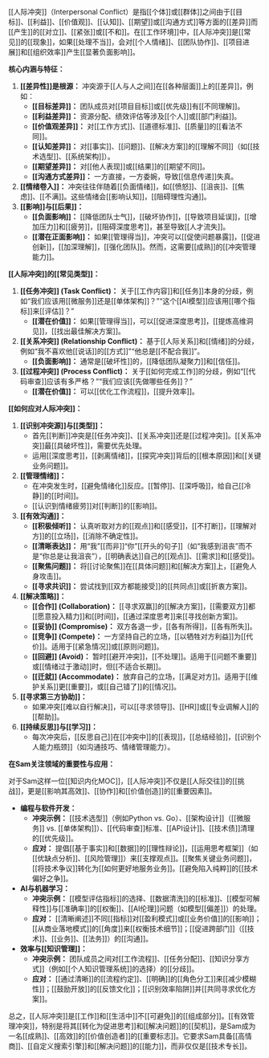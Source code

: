 [[人际冲突]]（Interpersonal Conflict）是指[[个体]]或[[群体]]之间由于[[目标]]、[[利益]]、[[价值观]]、[[认知]]、[[期望]]或[[沟通方式]]等方面的[[差异]]而[[产生]]的[[对立]]、[[紧张]]或[[不和]]。在[[工作环境]]中，[[人际冲突]]是[[常见]]的[[现象]]，如果[[处理不当]]，会对[[个人情绪]]、[[团队协作]]、[[项目进展]]和[[组织效率]]产生[[显著负面影响]]。

**核心内涵与特征：**

1.  **[[差异性]]是根源：** 冲突源于[[人与人之间]]在[[各种层面]]上的[[差异]]，例如：
    *   **[[目标差异]]：** 团队成员对[[项目目标]]或[[优先级]]有[[不同理解]]。
    *   **[[利益差异]]：** 资源分配、绩效评估等涉及[[个人]]或[[部门利益]]。
    *   **[[价值观差异]]：** 对[[工作方式]]、[[道德标准]]、[[质量]]的[[看法不同]]。
    *   **[[认知差异]]：** 对[[事实]]、[[问题]]、[[解决方案]]的[[理解不同]]（如[[技术选型]]、[[系统架构]]）。
    *   **[[期望差异]]：** 对[[他人表现]]或[[结果]]的[[期望不同]]。
    *   **[[沟通方式差异]]：** 一方直接，一方委婉，导致[[信息传递]]失真。
2.  **[[情绪卷入]]：** 冲突往往伴随着[[负面情绪]]，如[[愤怒]]、[[沮丧]]、[[焦虑]]、[[不满]]。这些情绪会[[影响认知]]，[[阻碍理性沟通]]。
3.  **[[影响]]与[[后果]]：**
    *   **[[负面影响]]：** [[降低团队士气]]，[[破坏协作]]，[[导致项目延误]]，[[增加压力]]和[[疲劳]]，[[阻碍深度思考]]，甚至导致[[人才流失]]。
    *   **[[潜在正面影响]]：** 如果[[管理得当]]，冲突可以[[促使问题暴露]]，[[促进创新]]，[[加深理解]]，[[强化团队]]。然而，这需要[[成熟]]的[[冲突管理能力]]。

**[[人际冲突]]的[[常见类型]]：**

1.  **[[任务冲突]] (Task Conflict)：** 关于[[工作内容]]和[[任务]]本身的分歧，例如“我们应该用[[微服务]]还是[[单体架构]]？”“这个[[AI模型]]应该用[[哪个指标]]来[[评估]]？”
    *   **[[潜在价值]]：** 如果[[管理得当]]，可以[[促进深度思考]]，[[提炼高维洞见]]，[[找出最佳解决方案]]。
2.  **[[关系冲突]] (Relationship Conflict)：** 基于[[人际关系]]和[[情绪]]的分歧，例如“我不喜欢他[[说话]]的[[方式]]”“他总是[[不配合我]]”。
    *   **[[负面影响]]：** 通常是[[破坏性]]的，[[降低团队凝聚力]]和[[信任]]。
3.  **[[过程冲突]] (Process Conflict)：** 关于[[如何完成工作]]的分歧，例如“[[代码审查]]应该有多严格？”“我们应该[[先做哪些任务]]？”
    *   **[[潜在价值]]：** 可以[[优化工作流程]]，[[提升效率]]。

**[[如何应对人际冲突]]：**

1.  **[[识别冲突源]]与[[类型]]：**
    *   首先[[判断]]冲突是[[任务冲突]]、[[关系冲突]]还是[[过程冲突]]。[[关系冲突]]最[[具破坏性]]，需要优先处理。
    *   运用[[深度思考]]，[[剥离情绪]]，[[探究冲突]]背后的[[根本原因]]和[[关键业务问题]]。
2.  **[[管理情绪]]：**
    *   在冲突发生时，[[避免情绪化]]反应。[[暂停]]、[[深呼吸]]，给自己[[冷静]]的[[时间]]。
    *   [[认识到情绪疲劳]]对[[判断]]的[[影响]]。
3.  **[[有效沟通]]：**
    *   **[[积极倾听]]：** 认真听取对方的[[观点]]和[[感受]]，[[不打断]]，[[理解对方]]的[[立场]]，[[消除不确定性]]。
    *   **[[清晰表达]]：** 用“我”[[而非]]“你”[[开头的句子]]（如“我感到沮丧”而不是“你总是让我沮丧”），[[明确表达]]自己的[[观点]]、[[需求]]和[[感受]]。
    *   **[[聚焦问题]]：** 将[[讨论聚焦]]在[[具体问题]]和[[解决方案]]上，[[避免人身攻击]]。
    *   **[[寻求共识]]：** 尝试找到[[双方都能接受]]的[[共同点]]或[[折衷方案]]。
4.  **[[解决策略]]：**
    *   **[[合作]] (Collaboration)：** [[寻求双赢]]的[[解决方案]]，[[需要双方]]都[[愿意投入精力]]和[[时间]]，[[通过深度思考]]来[[寻找创新方案]]。
    *   **[[妥协]] (Compromise)：** 双方各退一步，[[各有所得]]，[[各有所失]]。
    *   **[[竞争]] (Compete)：** 一方坚持自己的立场，[[以牺牲对方利益]]为[[代价]]。适用于[[紧急情况]]或[[原则问题]]。
    *   **[[回避]] (Avoid)：** 暂时[[避开冲突]]，[[不处理]]。适用于[[问题不重要]]或[[情绪过于激动]]时，但[[不适合长期]]。
    *   **[[迁就]] (Accommodate)：** 放弃自己的立场，[[满足对方]]。适用于[[维护关系]]更[[重要]]，或[[自己错了]]的[[情况]]。
5.  **[[寻求第三方协助]]：**
    *   如果冲突[[难以自行解决]]，可以[[寻求领导]]、[[HR]]或[[专业调解人]]的[[帮助]]。
6.  **[[持续反思]]与[[学习]]：**
    *   每次冲突后，[[反思自己]]在[[冲突中]]的[[表现]]，[[总结经验]]，[[识别个人能力瓶颈]]（如沟通技巧、情绪管理能力）。

**在Sam关注领域的重要性与应用：**

对于Sam这样一位[[知识内化MOC]]，[[人际冲突]]不仅是[[人际交往]]的[[挑战]]，更是[[影响其高效]]、[[协作]]和[[价值创造]]的[[重要因素]]。

*   **编程与软件开发：**
    *   **冲突示例：** [[技术选型]]（例如Python vs. Go）、[[架构设计]]（[[微服务]] vs. [[单体架构]]）、[[代码审查]]标准、[[API设计]]、[[技术债]]清理的[[优先级]]。
    *   **应对：** 提倡[[基于事实]]和[[数据]]的[[理性辩论]]，[[运用思考框架]]（如[[优缺点分析]]、[[风险管理]]）来[[支撑观点]]。[[聚焦关键业务问题]]，[[将技术争议]]转化为[[如何更好地服务业务]]。[[避免陷入纯粹]]的[[技术偏好之争]]。
*   **AI与机器学习：**
    *   **冲突示例：** [[模型评估指标]]的选择、[[数据清洗]]的[[标准]]、[[模型可解释性]]与[[准确率]]的[[权衡]]、[[AI伦理]]问题（如模型[[偏差]]）的处理。
    *   **应对：** [[清晰阐述]]不同[[指标]]对[[盈利模式]]或[[业务价值]]的[[影响]]；[[从商业落地模式]]的[[角度]]来[[权衡技术细节]]；[[促进跨部门]]（[[技术]]、[[业务]]、[[法务]]）的[[沟通]]。
*   **效率与[[知识管理]]：**
    *   **冲突示例：** 团队成员之间对[[工作流程]]、[[任务分配]]、[[知识分享方式]]（例如[[个人知识管理系统]]的选择）的[[分歧]]。
    *   **应对：** [[通过清晰]]的[[流程约定]]、[[明确]]的[[角色分工]]来[[减少模糊性]]；[[鼓励开放]]的[[反馈文化]]；[[识别效率陷阱]]并[[共同寻求优化方案]]。

总之，[[人际冲突]]是[[工作]]和[[生活中]]不[[可避免]]的[[组成部分]]。[[有效管理冲突]]，特别是将其[[转化为促进思考]]和[[解决问题]]的[[契机]]，是Sam成为一名[[成熟]]、[[高效]]的[[价值创造者]]的[[重要标志]]。它要求Sam具备[[高情商]]、[[自定义搜索引擎]]和[[解决问题]]的[[能力]]，而非仅仅是[[技术专长]]。